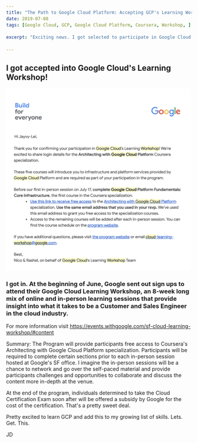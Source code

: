 ```yaml
---
title: "The Path to Google Cloud Platform: Accepting GCP's Learning Workshop."
date: 2019-07-08
tags: [Google Cloud, GCP, Google Cloud Platform, Coursera, Workshop, ]

excerpt: "Exciting news. I got selected to participate in Google Cloud's Learning Workshop!"

---
```

## I got accepted into Google Cloud's Learning Workshop!
<img src="/assets/images/GCP_Confirmation_Email_SS.png" width="500">


### I got in. At the beginning of June, Google sent out sign ups to attend their Google Cloud Learning Workshop, an 8-week long mix of online and in-person learning sessions that provide insight into what it takes to be a Customer and Sales Engineer in the cloud industry. 
For more information visit <https://events.withgoogle.com/sf-cloud-learning-workshop/#content>

Summary: The Program will provide participants free access to Coursera's Architecting with Google Cloud Platform specialization. Participants will be required to complete certain sections prior to each in-person session hosted at Google's SF office. I imagine the in-person sessions will be a chance to network and go over the self-paced material and provide participants challenges and opportunities to collaborate and discuss the content more in-depth at the venue.

At the end of the program, individuals determined to take the Cloud Certification Exam soon after will be offered a subsidy by Google for the cost of the certification. That's a pretty sweet deal.

Pretty excited to learn GCP and add this to my growing list of skills. Lets. Get. This.

JD